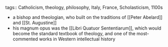 tags:: Catholicism, theology, philosophy, Italy, France, Scholasticism, 1100s

- a bishop and theologian, who built on the traditions of [[Peter Abelard]] and [[St. Augustine]]
- his magnum opus was the [[Libri Quatuor Sententiarum]], which would become the standard textbook of theology, and one of the most-commented works in Western intellectual history